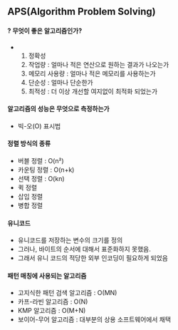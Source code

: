 ## APS(Algorithm Problem Solving)

#### ? 무엇이 좋은 알고리즘인가?

* 1. 정확성
  2. 작업량 : 얼마나 적은 연산으로 원하는 결과가 나오는가
  3. 메모리 사용량 : 얼마나 적은 메모리를 사용하는가
  4. 단순성 : 얼마나 단순한가
  5. 최적성 : 더 이상 개선할 여지없이 최적화 되었는가



#### 알고리즘의 성능은 무엇으로 측정하는가

* 빅-오(O) 표시법 



#### 정렬 방식의 종류

* 버블 정렬 : O(n²)
* 카운팅 정렬 : O(n+k)
* 선택 정렬 : O(kn)
* 퀵 정렬
* 삽입 정렬
* 병합 정렬



#### 유니코드

* 유니코드를 저장하는 변수의 크기를 정의
* 그러나, 바이트의 순서에 대해서 표준화하지 못했음.
* 그래서 유니 코드의 적당한 외부 인코딩이 필요하게 되었음



#### 패턴 매칭에 사용되는 알고리즘

* 고지식한 패턴 검색 알고리즘 : O(MN)
* 카프-라빈 알고리즘 : O(N)
* KMP 알고리즘 : O(M+N)
* 보이어-무어 알고리즘 : 대부분의 상용 소프트웨어에서 채택